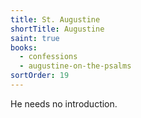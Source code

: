 ```yaml
---
title: St. Augustine
shortTitle: Augustine
saint: true
books:
  - confessions
  - augustine-on-the-psalms
sortOrder: 19
---
```


He needs no introduction.
